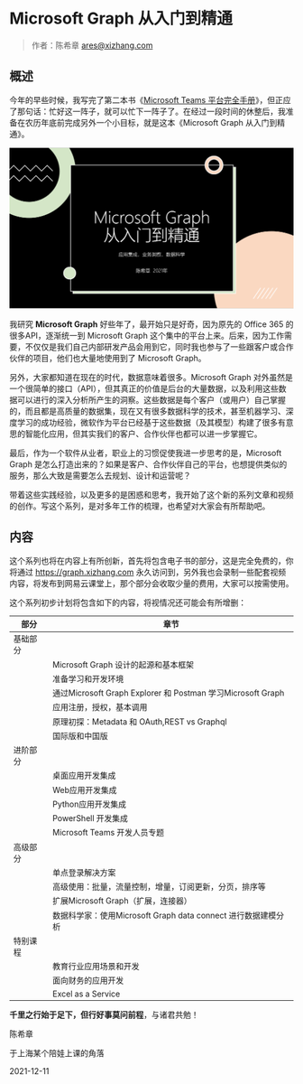 # Microsoft Graph 从入门到精通
> 作者：陈希章 <ares@xizhang.com>

## 概述

今年的早些时候，我写完了第二本书《[Microsoft Teams 平台完全手册](https://teamsplatform.xizhang.com)》，但正应了那句话：忙好这一阵子，就可以忙下一阵子了。在经过一段时间的休整后，我准备在农历年底前完成另外一个小目标，就是这本《Microsoft Graph 从入门到精通》。

![](images/2021-12-11-09-46-36.png)

我研究 **Microsoft Graph** 好些年了，最开始只是好奇，因为原先的 Office 365 的很多API，逐渐统一到 Microsoft Graph 这个集中的平台上来。后来，因为工作需要，不仅仅是我们自己内部研发产品会用到它，同时我也参与了一些跟客户或合作伙伴的项目，他们也大量地使用到了 Microsoft Graph。

另外，大家都知道在现在的时代，数据意味着很多。Microsoft Graph 对外虽然是一个很简单的接口（API），但其真正的价值是后台的大量数据，以及利用这些数据可以进行的深入分析所产生的洞察。这些数据是每个客户（或用户）自己掌握的，而且都是高质量的数据集，现在又有很多数据科学的技术，甚至机器学习、深度学习的成功经验，微软作为平台已经基于这些数据（及其模型）构建了很多有意思的智能化应用，但其实我们的客户、合作伙伴也都可以进一步掌握它。

最后，作为一个软件从业者，职业上的习惯促使我进一步思考的是，Microsoft Graph 是怎么打造出来的？如果是客户、合作伙伴自己的平台，也想提供类似的服务，那么大致是需要怎么去规划、设计和运营呢？

带着这些实践经验，以及更多的是困惑和思考，我开始了这个新的系列文章和视频的创作。写这个系列，是对多年工作的梳理，也希望对大家会有所帮助吧。

## 内容

这个系列也将在内容上有所创新，首先将包含电子书的部分，这是完全免费的，你将通过 <https://graph.xizhang.com> 永久访问到，另外我也会录制一些配套视频内容，将发布到网易云课堂上，那个部分会收取少量的费用，大家可以按需使用。

这个系列初步计划将包含如下的内容，将视情况还可能会有所增删：

| 部分      | 章节 |
| ----------- | ----------- |
| 基础部分||
||Microsoft Graph 设计的起源和基本框架|
||准备学习和开发环境|
||通过Microsoft Graph Explorer 和 Postman 学习Microsoft Graph|
||应用注册，授权，基本调用|
||原理初探：Metadata 和 OAuth,REST vs Graphql|
||国际版和中国版|
| 进阶部分   ||
||桌面应用开发集成|
||Web应用开发集成|  
||Python应用开发集成|
||PowerShell 开发集成|
||Microsoft Teams 开发人员专题|
| 高级部分   ||
||单点登录解决方案|
||高级使用：批量，流量控制，增量，订阅更新，分页，排序等|  
||扩展Microsoft Graph（扩展，连接器）|
||数据科学家：使用Microsoft Graph data connect 进行数据建模分析|
|特别课程||
||教育行业应用场景和开发|
||面向财务的应用开发|
||Excel as a Service|

**千里之行始于足下，但行好事莫问前程**，与诸君共勉！

陈希章 

于上海某个陪娃上课的角落

2021-12-11